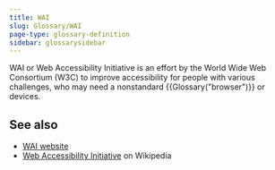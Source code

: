```yaml
---
title: WAI
slug: Glossary/WAI
page-type: glossary-definition
sidebar: glossarysidebar
---
```



WAI or Web Accessibility Initiative is an effort by the World Wide Web Consortium (W3C) to improve accessibility for people with various challenges, who may need a nonstandard {{Glossary("browser")}} or devices.

## See also

- [WAI website](https://www.w3.org/WAI/)
- [Web Accessibility Initiative](https://en.wikipedia.org/wiki/Web_Accessibility_Initiative) on Wikipedia
